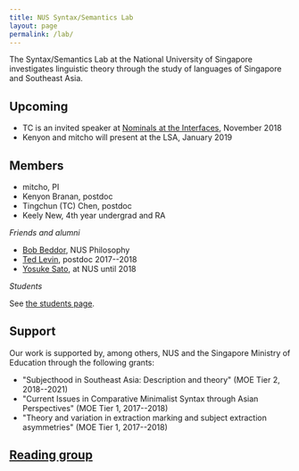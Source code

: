 ```yaml
---
title: NUS Syntax/Semantics Lab
layout: page
permalink: /lab/
---
```


The Syntax/Semantics Lab at the National University of Singapore investigates linguistic theory through the study of languages of Singapore and Southeast Asia.

## Upcoming

* TC is an invited speaker at [Nominals at the Interfaces](https://nominalsattheinterfaces.wordpress.com/invited-speakers/), November 2018
* Kenyon and mitcho will present at the LSA, January 2019

## Members

* mitcho, PI
* Kenyon Branan, postdoc
* Tingchun (TC) Chen, postdoc
* Keely New, 4th year undergrad and RA

_Friends and alumni_

* [Bob Beddor](https://www.bobbeddor.com/), NUS Philosophy
* [Ted Levin](https://sites.google.com/site/tfranklevin/), postdoc 2017--2018
* [Yosuke Sato](https://scholar.google.com/citations?user=yS1hB4cAAAAJ), at NUS until 2018

_Students_

See [the students page](/students).

## Support

Our work is supported by, among others, NUS and the Singapore Ministry of Education through the following grants:

* "Subjecthood in Southeast Asia: Description and theory" (MOE Tier 2, 2018--2021)
* "Current Issues in Comparative Minimalist Syntax through Asian Perspectives" (MOE Tier 1, 2017--2018)
* "Theory and variation in extraction marking and subject extraction asymmetries" (MOE Tier 1, 2017--2018)

## [Reading group](/nus/synsem/)

